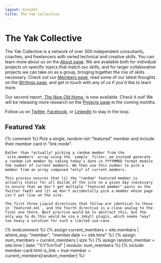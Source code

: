 ```yaml
---
layout: minimal
title: The Yak Collective
---
```


# The Yak Collective

The Yak Collective is a network of over 300 independent consultants, coaches, and freelancers with varied technical and creative skills. You can learn more about us on the [About page](/about). We are available both for individual projects on specific topics that match our skills, and for larger collaborative projects we can take on as a group, bringing together the mix of skills necessary. Check out our [Members page](/members), read some of our latest thoughts on the [Writings page](/writings), and get in touch with any of us if you'd like to learn more.

Our second report, [_The New Old Home_](/projects/the-new-old-home), is now available. Check it out! We will be releasing more research on the [Projects page](/projects) in the coming months.

Follow us on [Twitter](https://twitter.com/yak_collective), [Facebook](https://www.facebook.com/theyakcollective/), or [LinkedIn](https://www.linkedin.com/company/yak-collective/) to stay in the loop.

## Featured Yak

{% comment %}
	Pick a single, random-ish "featured" member and include their
	member card in "link mode".

	Rather than *actually* picking a random member from the
	`site.members` array using the `sample` filter, we instead generate
	a random-ish member by taking today's date in YYYYMMDD format modulo
	the number of current members. We then use this number to pick a
	member from an array composed *only* of current members.

	This process ensures that (1) the "random" featured member is
	actually static for all builds of the site on a given day (necessary
	to ensure that we don't get multiple "featured member" posts on the
	Twitter feed) and (2) we don't accidentally pick a member whose page
	isn't yet live on the site.

	The first three Liquid directives that follow are identical to those
	in `featured.xml`, and the fourth directive is a close analog to the
	final one there. Best practice would be to abstract this, but the
	only way to do this would be via a Jekyll plugin, which seems *way*
	too heavy a solution for such a limited use-case.
{% endcomment %}
{% assign current_members = site.members | where_exp: "member", "member.date <= site.time" %}
{% assign num_members = current_members | size %}
{% assign random_member = site.time | date: "%Y%m%d" | modulo: num_members %}
{% include member-card.html is_link = true member = current_members[random_member] %}
